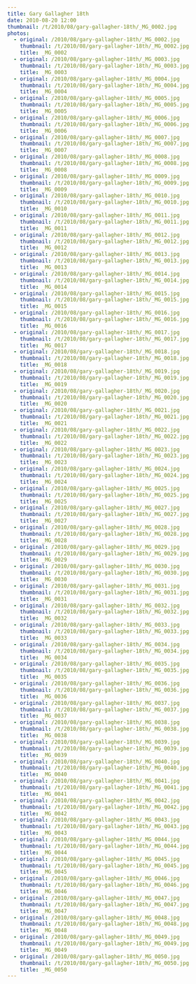 ```yaml
---
title: Gary Gallagher 18th
date: 2010-08-20 12:00
thumbnail: /t/2010/08/gary-gallagher-18th/_MG_0002.jpg
photos:
  - original: /2010/08/gary-gallagher-18th/_MG_0002.jpg
    thumbnail: /t/2010/08/gary-gallagher-18th/_MG_0002.jpg
    title: _MG_0002
  - original: /2010/08/gary-gallagher-18th/_MG_0003.jpg
    thumbnail: /t/2010/08/gary-gallagher-18th/_MG_0003.jpg
    title: _MG_0003
  - original: /2010/08/gary-gallagher-18th/_MG_0004.jpg
    thumbnail: /t/2010/08/gary-gallagher-18th/_MG_0004.jpg
    title: _MG_0004
  - original: /2010/08/gary-gallagher-18th/_MG_0005.jpg
    thumbnail: /t/2010/08/gary-gallagher-18th/_MG_0005.jpg
    title: _MG_0005
  - original: /2010/08/gary-gallagher-18th/_MG_0006.jpg
    thumbnail: /t/2010/08/gary-gallagher-18th/_MG_0006.jpg
    title: _MG_0006
  - original: /2010/08/gary-gallagher-18th/_MG_0007.jpg
    thumbnail: /t/2010/08/gary-gallagher-18th/_MG_0007.jpg
    title: _MG_0007
  - original: /2010/08/gary-gallagher-18th/_MG_0008.jpg
    thumbnail: /t/2010/08/gary-gallagher-18th/_MG_0008.jpg
    title: _MG_0008
  - original: /2010/08/gary-gallagher-18th/_MG_0009.jpg
    thumbnail: /t/2010/08/gary-gallagher-18th/_MG_0009.jpg
    title: _MG_0009
  - original: /2010/08/gary-gallagher-18th/_MG_0010.jpg
    thumbnail: /t/2010/08/gary-gallagher-18th/_MG_0010.jpg
    title: _MG_0010
  - original: /2010/08/gary-gallagher-18th/_MG_0011.jpg
    thumbnail: /t/2010/08/gary-gallagher-18th/_MG_0011.jpg
    title: _MG_0011
  - original: /2010/08/gary-gallagher-18th/_MG_0012.jpg
    thumbnail: /t/2010/08/gary-gallagher-18th/_MG_0012.jpg
    title: _MG_0012
  - original: /2010/08/gary-gallagher-18th/_MG_0013.jpg
    thumbnail: /t/2010/08/gary-gallagher-18th/_MG_0013.jpg
    title: _MG_0013
  - original: /2010/08/gary-gallagher-18th/_MG_0014.jpg
    thumbnail: /t/2010/08/gary-gallagher-18th/_MG_0014.jpg
    title: _MG_0014
  - original: /2010/08/gary-gallagher-18th/_MG_0015.jpg
    thumbnail: /t/2010/08/gary-gallagher-18th/_MG_0015.jpg
    title: _MG_0015
  - original: /2010/08/gary-gallagher-18th/_MG_0016.jpg
    thumbnail: /t/2010/08/gary-gallagher-18th/_MG_0016.jpg
    title: _MG_0016
  - original: /2010/08/gary-gallagher-18th/_MG_0017.jpg
    thumbnail: /t/2010/08/gary-gallagher-18th/_MG_0017.jpg
    title: _MG_0017
  - original: /2010/08/gary-gallagher-18th/_MG_0018.jpg
    thumbnail: /t/2010/08/gary-gallagher-18th/_MG_0018.jpg
    title: _MG_0018
  - original: /2010/08/gary-gallagher-18th/_MG_0019.jpg
    thumbnail: /t/2010/08/gary-gallagher-18th/_MG_0019.jpg
    title: _MG_0019
  - original: /2010/08/gary-gallagher-18th/_MG_0020.jpg
    thumbnail: /t/2010/08/gary-gallagher-18th/_MG_0020.jpg
    title: _MG_0020
  - original: /2010/08/gary-gallagher-18th/_MG_0021.jpg
    thumbnail: /t/2010/08/gary-gallagher-18th/_MG_0021.jpg
    title: _MG_0021
  - original: /2010/08/gary-gallagher-18th/_MG_0022.jpg
    thumbnail: /t/2010/08/gary-gallagher-18th/_MG_0022.jpg
    title: _MG_0022
  - original: /2010/08/gary-gallagher-18th/_MG_0023.jpg
    thumbnail: /t/2010/08/gary-gallagher-18th/_MG_0023.jpg
    title: _MG_0023
  - original: /2010/08/gary-gallagher-18th/_MG_0024.jpg
    thumbnail: /t/2010/08/gary-gallagher-18th/_MG_0024.jpg
    title: _MG_0024
  - original: /2010/08/gary-gallagher-18th/_MG_0025.jpg
    thumbnail: /t/2010/08/gary-gallagher-18th/_MG_0025.jpg
    title: _MG_0025
  - original: /2010/08/gary-gallagher-18th/_MG_0027.jpg
    thumbnail: /t/2010/08/gary-gallagher-18th/_MG_0027.jpg
    title: _MG_0027
  - original: /2010/08/gary-gallagher-18th/_MG_0028.jpg
    thumbnail: /t/2010/08/gary-gallagher-18th/_MG_0028.jpg
    title: _MG_0028
  - original: /2010/08/gary-gallagher-18th/_MG_0029.jpg
    thumbnail: /t/2010/08/gary-gallagher-18th/_MG_0029.jpg
    title: _MG_0029
  - original: /2010/08/gary-gallagher-18th/_MG_0030.jpg
    thumbnail: /t/2010/08/gary-gallagher-18th/_MG_0030.jpg
    title: _MG_0030
  - original: /2010/08/gary-gallagher-18th/_MG_0031.jpg
    thumbnail: /t/2010/08/gary-gallagher-18th/_MG_0031.jpg
    title: _MG_0031
  - original: /2010/08/gary-gallagher-18th/_MG_0032.jpg
    thumbnail: /t/2010/08/gary-gallagher-18th/_MG_0032.jpg
    title: _MG_0032
  - original: /2010/08/gary-gallagher-18th/_MG_0033.jpg
    thumbnail: /t/2010/08/gary-gallagher-18th/_MG_0033.jpg
    title: _MG_0033
  - original: /2010/08/gary-gallagher-18th/_MG_0034.jpg
    thumbnail: /t/2010/08/gary-gallagher-18th/_MG_0034.jpg
    title: _MG_0034
  - original: /2010/08/gary-gallagher-18th/_MG_0035.jpg
    thumbnail: /t/2010/08/gary-gallagher-18th/_MG_0035.jpg
    title: _MG_0035
  - original: /2010/08/gary-gallagher-18th/_MG_0036.jpg
    thumbnail: /t/2010/08/gary-gallagher-18th/_MG_0036.jpg
    title: _MG_0036
  - original: /2010/08/gary-gallagher-18th/_MG_0037.jpg
    thumbnail: /t/2010/08/gary-gallagher-18th/_MG_0037.jpg
    title: _MG_0037
  - original: /2010/08/gary-gallagher-18th/_MG_0038.jpg
    thumbnail: /t/2010/08/gary-gallagher-18th/_MG_0038.jpg
    title: _MG_0038
  - original: /2010/08/gary-gallagher-18th/_MG_0039.jpg
    thumbnail: /t/2010/08/gary-gallagher-18th/_MG_0039.jpg
    title: _MG_0039
  - original: /2010/08/gary-gallagher-18th/_MG_0040.jpg
    thumbnail: /t/2010/08/gary-gallagher-18th/_MG_0040.jpg
    title: _MG_0040
  - original: /2010/08/gary-gallagher-18th/_MG_0041.jpg
    thumbnail: /t/2010/08/gary-gallagher-18th/_MG_0041.jpg
    title: _MG_0041
  - original: /2010/08/gary-gallagher-18th/_MG_0042.jpg
    thumbnail: /t/2010/08/gary-gallagher-18th/_MG_0042.jpg
    title: _MG_0042
  - original: /2010/08/gary-gallagher-18th/_MG_0043.jpg
    thumbnail: /t/2010/08/gary-gallagher-18th/_MG_0043.jpg
    title: _MG_0043
  - original: /2010/08/gary-gallagher-18th/_MG_0044.jpg
    thumbnail: /t/2010/08/gary-gallagher-18th/_MG_0044.jpg
    title: _MG_0044
  - original: /2010/08/gary-gallagher-18th/_MG_0045.jpg
    thumbnail: /t/2010/08/gary-gallagher-18th/_MG_0045.jpg
    title: _MG_0045
  - original: /2010/08/gary-gallagher-18th/_MG_0046.jpg
    thumbnail: /t/2010/08/gary-gallagher-18th/_MG_0046.jpg
    title: _MG_0046
  - original: /2010/08/gary-gallagher-18th/_MG_0047.jpg
    thumbnail: /t/2010/08/gary-gallagher-18th/_MG_0047.jpg
    title: _MG_0047
  - original: /2010/08/gary-gallagher-18th/_MG_0048.jpg
    thumbnail: /t/2010/08/gary-gallagher-18th/_MG_0048.jpg
    title: _MG_0048
  - original: /2010/08/gary-gallagher-18th/_MG_0049.jpg
    thumbnail: /t/2010/08/gary-gallagher-18th/_MG_0049.jpg
    title: _MG_0049
  - original: /2010/08/gary-gallagher-18th/_MG_0050.jpg
    thumbnail: /t/2010/08/gary-gallagher-18th/_MG_0050.jpg
    title: _MG_0050
---
```

